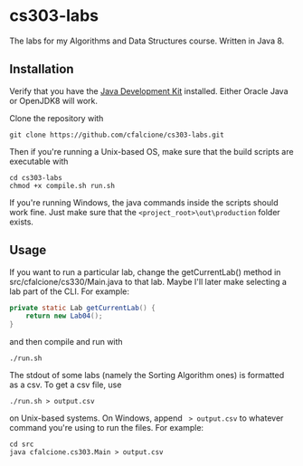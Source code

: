 # cs303-labs
The labs for my Algorithms and Data Structures course. Written in Java 8.

## Installation
Verify that you have the <a href="http://bfy.tw/G2N8">Java Development Kit</a> installed. Either Oracle Java or OpenJDK8 will work.

Clone the repository with
```
git clone https://github.com/cfalcione/cs303-labs.git
```

Then if you're running a Unix-based OS, make sure that the build scripts are executable with
```
cd cs303-labs
chmod +x compile.sh run.sh
```
If you're running Windows, the java commands inside the scripts should work fine. Just make sure that the `<project_root>\out\production` folder exists.

## Usage
If you want to run a particular lab, change the getCurrentLab() method in src/cfalcione/cs330/Main.java to that lab. Maybe I'll later make selecting a lab part of the CLI.
For example:
```java
private static Lab getCurrentLab() {
    return new Lab04();
}
```
and then compile and run with
```
./run.sh
```


The stdout of some labs (namely the Sorting Algorithm ones) is formatted as a csv. To get a csv file, use
```
./run.sh > output.csv
```
on Unix-based systems. On Windows, append ` > output.csv` to whatever command you're using to run the files. For example:
```
cd src
java cfalcione.cs303.Main > output.csv
```
